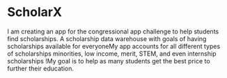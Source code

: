 # ScholarX

I am creating an app for the congressional app challenge to help students find scholarships. A scholarship data warehouse with goals of having scholarships available for everyoneMy app accounts for all different types of scholarships minorities, low income, merit, STEM, and even internship scholarships !My goal is to help as many students get the best price to further their education.
